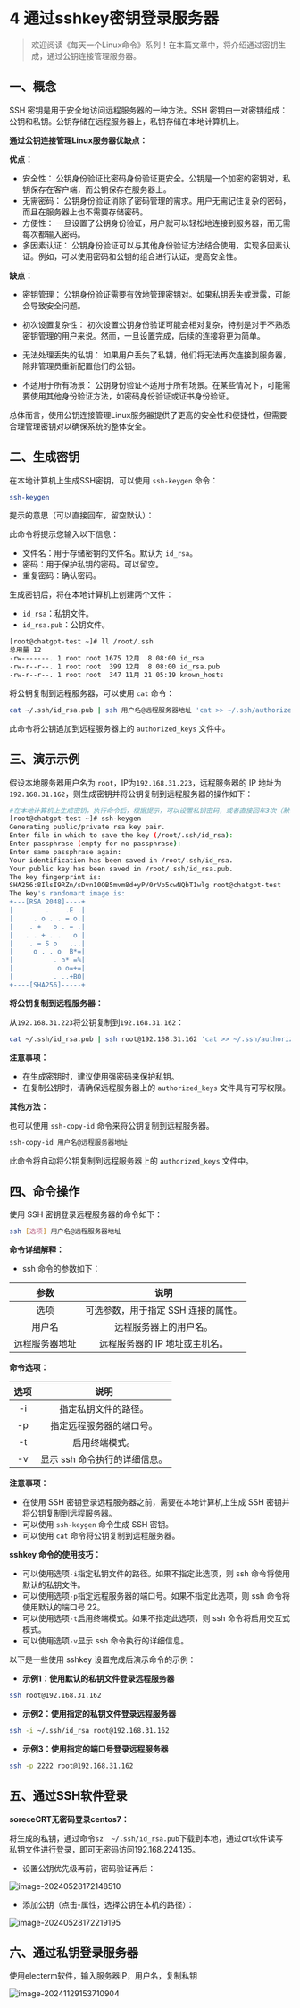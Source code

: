 # 4 通过sshkey密钥登录服务器



> 欢迎阅读《每天一个Linux命令》系列！在本篇文章中，将介绍通过密钥生成，通过公钥连接管理服务器。

## 一、概念

SSH 密钥是用于安全地访问远程服务器的一种方法。SSH 密钥由一对密钥组成：公钥和私钥。公钥存储在远程服务器上，私钥存储在本地计算机上。

**通过公钥连接管理Linux服务器优缺点：**

**优点：**

- 安全性： 公钥身份验证比密码身份验证更安全。公钥是一个加密的密钥对，私钥保存在客户端，而公钥保存在服务器上。
- 无需密码： 公钥身份验证消除了密码管理的需求。用户无需记住复杂的密码，而且在服务器上也不需要存储密码。
- 方便性： 一旦设置了公钥身份验证，用户就可以轻松地连接到服务器，而无需每次都输入密码。
- 多因素认证： 公钥身份验证可以与其他身份验证方法结合使用，实现多因素认证。例如，可以使用密码和公钥的组合进行认证，提高安全性。

**缺点：**
- 密钥管理： 公钥身份验证需要有效地管理密钥对。如果私钥丢失或泄露，可能会导致安全问题。
- 初次设置复杂性： 初次设置公钥身份验证可能会相对复杂，特别是对于不熟悉密钥管理的用户来说。然而，一旦设置完成，后续的连接将更为简单。

- 无法处理丢失的私钥： 如果用户丢失了私钥，他们将无法再次连接到服务器，除非管理员重新配置他们的公钥。

- 不适用于所有场景： 公钥身份验证不适用于所有场景。在某些情况下，可能需要使用其他身份验证方法，如密码身份验证或证书身份验证。

总体而言，使用公钥连接管理Linux服务器提供了更高的安全性和便捷性，但需要合理管理密钥对以确保系统的整体安全。



## 二、生成密钥

在本地计算机上生成SSH密钥，可以使用 `ssh-keygen` 命令：

```bash
ssh-keygen
```


提示的意思（可以直接回车，留空默认）：


此命令将提示您输入以下信息：

- 文件名：用于存储密钥的文件名。默认为 `id_rsa`。
- 密码：用于保护私钥的密码。可以留空。
- 重复密码：确认密码。

生成密钥后，将在本地计算机上创建两个文件：

- `id_rsa`：私钥文件。
- `id_rsa.pub`：公钥文件。

```bash
[root@chatgpt-test ~]# ll /root/.ssh
总用量 12
-rw-------. 1 root root 1675 12月  8 08:00 id_rsa
-rw-r--r--. 1 root root  399 12月  8 08:00 id_rsa.pub
-rw-r--r--. 1 root root  347 11月 21 05:19 known_hosts
```

将公钥复制到远程服务器，可以使用 `cat` 命令：

```bash
cat ~/.ssh/id_rsa.pub | ssh 用户名@远程服务器地址 'cat >> ~/.ssh/authorized_keys'
```

此命令将公钥追加到远程服务器上的 `authorized_keys` 文件中。



## 三、演示示例

假设本地服务器用户名为 `root`，IP为`192.168.31.223`，远程服务器的 IP 地址为 `192.168.31.162`，则生成密钥并将公钥复制到远程服务器的操作如下：

```bash
#在本地计算机上生成密钥，执行命令后，根据提示，可以设置私钥密码，或者直接回车3次（默认），生成密钥。
[root@chatgpt-test ~]# ssh-keygen
Generating public/private rsa key pair.
Enter file in which to save the key (/root/.ssh/id_rsa): 
Enter passphrase (empty for no passphrase): 
Enter same passphrase again: 
Your identification has been saved in /root/.ssh/id_rsa.
Your public key has been saved in /root/.ssh/id_rsa.pub.
The key fingerprint is:
SHA256:8IlsI9RZn/sDvn10OB5mvm8d+yP/0rVb5cwNQbT1wlg root@chatgpt-test
The key's randomart image is:
+---[RSA 2048]----+
|        .    .E .|
|     . o . . = o.|
|    . +   o . = .|
|   . . + . .   o |
|    . = S o   ...|
|     o . . o  B*=|
|          . o* =%|
|           o o=+=|
|          . ..+BO|
+----[SHA256]-----+
```

**将公钥复制到远程服务器：**

从`192.168.31.223`将公钥复制到`192.168.31.162`：

```bash
cat ~/.ssh/id_rsa.pub | ssh root@192.168.31.162 'cat >> ~/.ssh/authorized_keys'
```

**注意事项：**

- 在生成密钥时，建议使用强密码来保护私钥。
- 在复制公钥时，请确保远程服务器上的 `authorized_keys` 文件具有可写权限。

**其他方法：**

也可以使用 `ssh-copy-id` 命令来将公钥复制到远程服务器。

```bash
ssh-copy-id 用户名@远程服务器地址
```


此命令将自动将公钥复制到远程服务器上的 `authorized_keys` 文件中。



## 四、命令操作

使用 SSH 密钥登录远程服务器的命令如下：

```bash
ssh [选项] 用户名@远程服务器地址
```

**命令详细解释：**

- ssh 命令的参数如下：


|      参数      |                说明                 |
| :------------: | :---------------------------------: |
|      选项      | 可选参数，用于指定 SSH 连接的属性。 |
|     用户名     |       远程服务器上的用户名。        |
| 远程服务器地址 |   远程服务器的 IP 地址或主机名。    |

**命令选项：**

| 选项 |             说明              |
| :--: | :---------------------------: |
|  -i  |     指定私钥文件的路径。      |
|  -p  |   指定远程服务器的端口号。    |
|  -t  |        启用终端模式。         |
|  -v  | 显示 ssh 命令执行的详细信息。 |

**注意事项：**

- 在使用 SSH 密钥登录远程服务器之前，需要在本地计算机上生成 SSH 密钥并将公钥复制到远程服务器。
- 可以使用 `ssh-keygen` 命令生成 SSH 密钥。
- 可以使用 `cat` 命令将公钥复制到远程服务器。

**sshkey 命令的使用技巧：**

- 可以使用选项`-i`指定私钥文件的路径。如果不指定此选项，则 ssh 命令将使用默认的私钥文件。
- 可以使用选项`-p`指定远程服务器的端口号。如果不指定此选项，则 ssh 命令将使用默认的端口号 22。
- 可以使用选项`-t`启用终端模式。如果不指定此选项，则 ssh 命令将启用交互式模式。
- 可以使用选项`-v`显示 ssh 命令执行的详细信息。

以下是一些使用 sshkey 设置完成后演示命令的示例：

- **示例1：使用默认的私钥文件登录远程服务器**

```bash
ssh root@192.168.31.162
```

- **示例2：使用指定的私钥文件登录远程服务器**

```bash
ssh -i ~/.ssh/id_rsa root@192.168.31.162
```

- **示例3：使用指定的端口号登录远程服务器**

```bash
ssh -p 2222 root@192.168.31.162
```




## 五、通过SSH软件登录
**soreceCRT无密码登录centos7：**

将生成的私钥，通过命令```sz  ~/.ssh/id_rsa.pub```下载到本地，通过crt软件读写私钥文件进行登录，即可无密码访问192.168.224.135。

- 设置公钥优先级再前，密码验证再后：

![image-20240528172148510](https://raw.githubusercontent.com/zyx3721/Picbed/main/blog-images/2024/05/28/80fe1d24a20b48abb03489ca386b3cc8-image-20240528172148510-eae5a9.png)

- 添加公钥（点击-属性，选择公钥在本机的路径）：

![image-20240528172219195](https://raw.githubusercontent.com/zyx3721/Picbed/main/blog-images/2024/05/28/db9d8f2907b644bacb8168e12036d3c5-image-20240528172219195-43f707.png)



## 六、通过私钥登录服务器

使用electerm软件，输入服务器IP，用户名，复制私钥

![image-20241129153710904](https://raw.githubusercontent.com/joshzhong66/Pibced/main/blog-images/2024/11/29/46c4246ac2e428503500ae03f0cd8c5d-image-20241129153710904-8cc470.png)